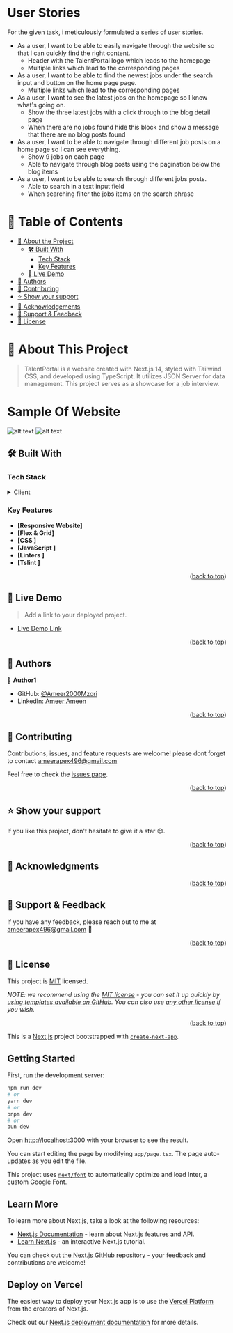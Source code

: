 # User Stories

For the given task, i meticulously formulated a series of user stories.

- As a user, I want to be able to easily navigate through the website so that I can quickly find the right content.
  - Header with the TalentPortal logo which leads to the homepage
  - Multiple links which lead to the corresponding pages
- As a user, I want to be able to find the newest jobs under the search input and button on the home page page.
  - Multiple links which lead to the corresponding pages
- As a user, I want to see the latest jobs on the homepage so I know what's going on.
  - Show the three latest jobs with a click through to the blog detail page
  - When there are no jobs found hide this block and show a message that there are no blog posts found
- As a user, I want to be able to navigate through different job posts on a home page so I can see everything.
  - Show 9 jobs on each page
  - Able to navigate through blog posts using the pagination below the blog items
- As a user, I want to be able to search through different jobs posts.
  - Able to search in a text input field
  - When searching filter the jobs items on the search phrase

<!-- TABLE OF CONTENTS -->

# 📗 Table of Contents

- [📖 About the Project](#about-project)
  - [🛠 Built With](#built-with)
    - [Tech Stack](#tech-stack)
    - [Key Features](#key-features)
  - [🚀 Live Demo](#live-demo)
- [👥 Authors](#authors)
- [🤝 Contributing](#contributing)
- [⭐️ Show your support](#support)
- [🙏 Acknowledgements](#acknowledgements)
- [📩 Support & Feedback](#support)
- [📝 License](#license)

<!-- PROJECT DESCRIPTION -->

# 📖 About This Project <a name="about-project"></a>

> TalentPortal is a website created with Next.js 14, styled with Tailwind CSS, and developed using TypeScript. It utilizes JSON Server for data management. This project serves as a showcase for a job interview.

# Sample Of Website <a name="Sample-Of-Website"></a>

![alt text](./sample/1.png)
![alt text](./sample/2.png)

## 🛠 Built With <a name="built-with"></a>

### Tech Stack <a name="tech-stack"></a>

<details>
  <summary>Client</summary>
  <ul>
  <li><a href="https://en.wikipedia.org/wiki/HTML">Html</a></li>
  <li><a href="https://en.wikipedia.org/wiki/CSS">Css</a></li>
  <li><a href="https://en.wikipedia.org/wiki/TypeScript">TypeScript</a></li>
  <li><a href="https://eslint.org/">TsLint</a></li>
    <li><a href="https://nextjs.org/">NEXTJS-14</a></li>
    <li><a href="https://www.npmjs.com/package/json-server">json-server</a></li>

  </ul>
</details>

<!-- Features -->

### Key Features <a name="key-features"></a>

- **[Responsive Website]**
- **[Flex & Grid]**
- **[CSS ]**
- **[JavaScript ]**
- **[Linters ]**
- **[Tslint ]**

<p align="right">(<a href="#readme-top">back to top</a>)</p>

<!-- LIVE DEMO -->

## 🚀 Live Demo <a name="live-demo"></a>

> Add a link to your deployed project.

- [Live Demo Link](https://ameer2000mzori.github.io/awesomebooks/)

<p align="right">(<a href="#readme-top">back to top</a>)</p>

<!-- AUTHORS -->

## 👥 Authors <a name="authors"></a>

👤 **Author1**

- GitHub: [@Ameer2000Mzori](https://github.com/Ameer2000Mzori)
- LinkedIn: [Ameer Ameen](https://www.linkedin.com/in/ameer-ameen-82314425b/)

<p align="right">(<a href="#readme-top">back to top</a>)</p>

<!-- CONTRIBUTING -->

## 🤝 Contributing <a name="contributing"></a>

Contributions, issues, and feature requests are welcome! please dont forget to contact ameerapex496@gmail.com

Feel free to check the [issues page](../../issues/).

<p align="right">(<a href="#readme-top">back to top</a>)</p>

<!-- SUPPORT -->

## ⭐️ Show your support <a name="support"></a>

If you like this project, don't hesitate to give it a star 😊.

<p align="right">(<a href="#readme-top">back to top</a>)</p>

<!-- ACKNOWLEDGEMENTS -->

## 🙏 Acknowledgments <a name="acknowledgements"></a>

<p align="right">(<a href="#readme-top">back to top</a>)</p>

<!-- Support and feedback -->

## 📩 Support & Feedback <a name="support"></a>

If you have any feedback, please reach out to me at ameerapex496@gmail.com 📨

<p align="right">(<a href="#readme-top">back to top</a>)</p>

<!-- LICENSE -->

## 📝 License <a name="license"></a>

This project is [MIT](./LICENSE) licensed.

_NOTE: we recommend using the [MIT license](https://choosealicense.com/licenses/mit/) - you can set it up quickly by [using templates available on GitHub](https://docs.github.com/en/communities/setting-up-your-project-for-healthy-contributions/adding-a-license-to-a-repository). You can also use [any other license](https://choosealicense.com/licenses/) if you wish._

<p align="right">(<a href="#readme-top">back to top</a>)</p>

This is a [Next.js](https://nextjs.org/) project bootstrapped with [`create-next-app`](https://github.com/vercel/next.js/tree/canary/packages/create-next-app).

## Getting Started

First, run the development server:

```bash
npm run dev
# or
yarn dev
# or
pnpm dev
# or
bun dev
```

Open [http://localhost:3000](http://localhost:3000) with your browser to see the result.

You can start editing the page by modifying `app/page.tsx`. The page auto-updates as you edit the file.

This project uses [`next/font`](https://nextjs.org/docs/basic-features/font-optimization) to automatically optimize and load Inter, a custom Google Font.

## Learn More

To learn more about Next.js, take a look at the following resources:

- [Next.js Documentation](https://nextjs.org/docs) - learn about Next.js features and API.
- [Learn Next.js](https://nextjs.org/learn) - an interactive Next.js tutorial.

You can check out [the Next.js GitHub repository](https://github.com/vercel/next.js/) - your feedback and contributions are welcome!

## Deploy on Vercel

The easiest way to deploy your Next.js app is to use the [Vercel Platform](https://vercel.com/new?utm_medium=default-template&filter=next.js&utm_source=create-next-app&utm_campaign=create-next-app-readme) from the creators of Next.js.

Check out our [Next.js deployment documentation](https://nextjs.org/docs/deployment) for more details.
